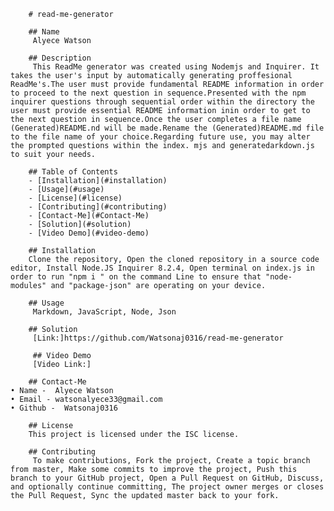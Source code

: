 
        # read-me-generator

        ## Name
         Alyece Watson
        
        ## Description
         This ReadMe generator was created using Nodemjs and Inquirer. It takes the user's input by automatically generating proffesional ReadMe's.The user must provide fundamental README information in order to proceed to the next question in sequence.Presented with the npm inquirer questions through sequential order within the directory the user must provide essential README information inin order to get to the next question in sequence.Once the user completes a file name (Generated)README.nd will be made.Rename the (Generated)README.md file to the file name of your choice.Regarding future use, you may alter the prompted questions within the index. mjs and generatedarkdown.js to suit your needs.
        
        ## Table of Contents
        - [Installation](#installation)
        - [Usage](#usage)
        - [License](#license)
        - [Contributing](#contributing)
        - [Contact-Me](#Contact-Me)
        - [Solution](#solution)
        - [Video Demo](#video-demo)
        
        ## Installation
        Clone the repository, Open the cloned repository in a source code editor, Install Node.JS Inquirer 8.2.4, Open terminal on index.js in order to run "npm i " on the command Line to ensure that "node-modules" and "package-json" are operating on your device.
        
        ## Usage
         Markdown, JavaScript, Node, Json

        ## Solution
         [Link:]https://github.com/Watsonaj0316/read-me-generator

         ## Video Demo
         [Video Link:]

        ## Contact-Me
    • Name -  Alyece Watson
    • Email - watsonalyece33@gmail.com  
    • Github -  Watsonaj0316
        
        ## License
        This project is licensed under the ISC license.
        
        ## Contributing
         To make contributions, Fork the project, Create a topic branch from master, Make some commits to improve the project, Push this branch to your GitHub project, Open a Pull Request on GitHub, Discuss, and optionally continue committing, The project owner merges or closes the Pull Request, Sync the updated master back to your fork.
        
    